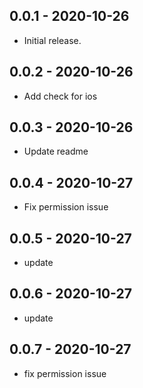 ## 0.0.1 - 2020-10-26

* Initial release.

## 0.0.2 - 2020-10-26

* Add check for ios

## 0.0.3 - 2020-10-26

* Update readme

## 0.0.4 - 2020-10-27

* Fix permission issue

## 0.0.5 - 2020-10-27

* update

## 0.0.6 - 2020-10-27

* update

## 0.0.7 - 2020-10-27

* fix permission issue